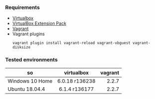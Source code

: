 ### Requirements

 - [Virtualbox](https://www.virtualbox.org/wiki/Downloads)
 - [VirtualBox Extension Pack](https://www.virtualbox.org/wiki/Downloads)
 - [Vagrant](https://www.vagrantup.com/downloads.html)
 - Vagrant plugins
	```
	vagrant plugin install vagrant-reload vagrant-vbguest vagrant-disksize
	```

### Tested environments

| so              | virtualbox     | vagrant |
| --------------- |:--------------:| -------:|
| Windows 10 Home | 6.0.18 r136238 | 2.2.7   |
| Ubuntu 18.04.4  | 6.1.4 r136177  | 2.2.7   |
